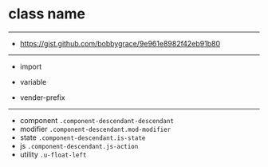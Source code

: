 # class name

---

+ https://gist.github.com/bobbygrace/9e961e8982f42eb91b80

---

+ import
+ variable

+ vender-prefix

---

+ component `.component-descendant-descendant`
+ modifier `.component-descendant.mod-modifier`
+ state `.component-descendant.is-state`
+ js `.component-descendant.js-action`
+ utility `.u-float-left`
